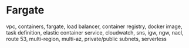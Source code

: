 # Fargate
vpc, containers, fargate, load balancer, container registry, docker image, task definition, elastic container service, cloudwatch, sns, igw, ngw, nacl, route 53, multi-region, multi-az, private/public subnets, serverless
